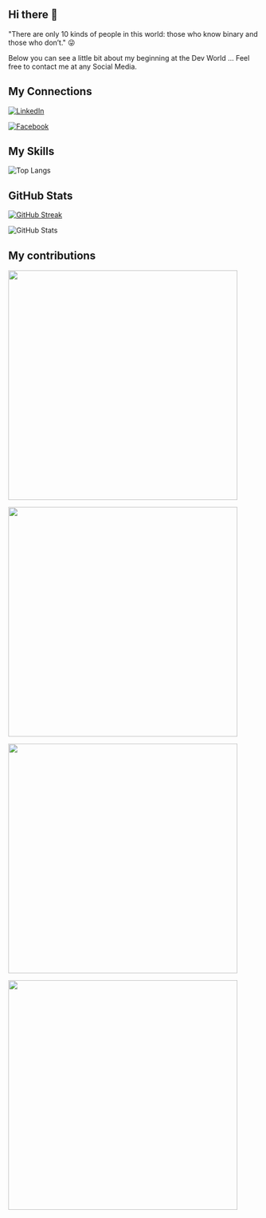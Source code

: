 ## Hi there 👋

"There are only 10 kinds of people in this world: those who know binary and those who don’t." :stuck_out_tongue_winking_eye:

Below you can see a little bit about my beginning at the Dev World ... Feel free to contact me at any Social Media.

## My Connections

[![LinkedIn](https://img.shields.io/badge/LinkedIn-000?style=for-the-badge&logo=linkedin&logoColor=0E76A8)](https://www.linkedin.com/in/giovane-guimarães/)

[![Facebook](https://img.shields.io/badge/Facebook-000?style=for-the-badge&logo=facebook)](https://www.facebook.com/gigioguimaraes/)

## My Skills

![Top Langs](https://github-readme-stats-git-masterrstaa-rickstaa.vercel.app/api/top-langs/?username=gigiocode&layout=compact&bg_color=000&border_color=30A3DC&title_color=E94D5F&text_color=FFF)

## GitHub Stats

[![GitHub Streak](https://streak-stats.demolab.com/?user=gigiocode&theme=bear&background=000&border=30A3DC&dates=FFF)](https://git.io/streak-stats)

![GitHub Stats](https://github-readme-stats.vercel.app/api?username=gigiocode&theme=transparent&bg_color=000&border_color=30A3DC&show_icons=true&icon_color=30A3DC&title_color=E94D5F&text_color=FFF)

## My contributions
<a href="https://github.com/gigiocode/DIO-CARDS"><img src="https://github-link-card.s3.ap-northeast-1.amazonaws.com/gigiocode/DIO-CARDS.png" width="460px"></a>

<a href="https://github.com/gigiocode/DIO-PIANO"><img src="https://github-link-card.s3.ap-northeast-1.amazonaws.com/gigiocode/DIO-PIANO.png" width="460px"></a>

<a href="https://github.com/gigiocode/DIO-MEMORY-GAME"><img src="https://github-link-card.s3.ap-northeast-1.amazonaws.com/gigiocode/DIO-MEMORY-GAME.png" width="460px"></a>

<a href="https://github.com/gigiocode/DIO-DETONA-RALPH"><img src="https://github-link-card.s3.ap-northeast-1.amazonaws.com/gigiocode/DIO-DETONA-RALPH.png" width="460px"></a>

